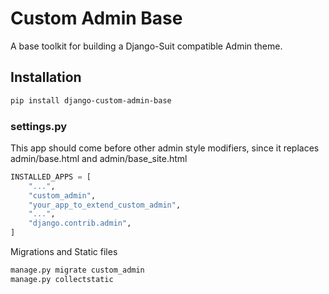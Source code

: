 # Custom Admin Base

A base toolkit for building a Django-Suit compatible Admin theme.

## Installation

```bash
pip install django-custom-admin-base
```

### settings.py

This app should come before other admin style modifiers, since it replaces admin/base.html and admin/base_site.html

```python
INSTALLED_APPS = [
    "...",
    "custom_admin",
    "your_app_to_extend_custom_admin",
    "...",
    "django.contrib.admin",
]
```

Migrations and Static files

```bash
manage.py migrate custom_admin
manage.py collectstatic
```
